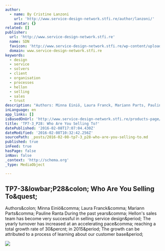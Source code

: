 ```yaml
---
author:
  - name: By Cristine Lanzoni
    url: 'http://www.service-design-network.stfi.re/author/lanzoni/'
    avatar: {}
related: []
publisher:
  url: 'http://www.service-design-network.stfi.re'
  name: SDN
  favicon: 'http://www.service-design-network.stfi.re/wp-content/uploads/2013/05/favicon1.ico'
  domain: www.service-design-network.stfi.re
keywords:
  - design
  - service
  - solvers
  - client
  - organisation
  - processes
  - hellon
  - selling
  - sales
  - trust
description: "Authors: Minna Einiö, Laura Franck, Mariann Parts, Pauline Ranta During the past years, Hellon's sales team has become very successful in selling service design. The yearly turnover has increased at an accelerating pace, reaching a total growth rate of 30% in 2015. The growth can be attributed to a process of learning about our customer base."
inLanguage: en
app_links: []
isBasedOnUrl: 'http://www.service-design-network.stfi.re/products-page/article/tp7-3_p28/?sf=oxwvpj'
title: 'TP7-3_P28: Who Are You Selling To?'
datePublished: '2016-02-08T17:07:04.430Z'
dateModified: '2016-02-08T10:32:42.256Z'
sourcePath: _posts/2016-02-08-tp7-3_p28-who-are-you-selling-to.md
published: true
inFeed: true
hasPage: false
inNav: false
_context: 'http://schema.org'
_type: MediaObject

---
```

<article style=""><h1>TP7-3&amp;lowbar;P28&amp;colon; Who Are You Selling To&amp;quest;</h1><p>Authors&amp;colon; Minna Einiö&amp;comma; Laura Franck&amp;comma; Mariann Parts&amp;comma; Pauline Ranta During the past years&amp;comma; Hellon's sales team has become very successful in selling service design&amp;period; The yearly turnover has increased at an accelerating pace&amp;comma; reaching a total growth rate of 30&amp;percnt; in 2015&amp;period; The growth can be attributed to a process of learning about our customer base&amp;period;</p><img src="http://www.service-design-network.org/wp-content/uploads/2016/01/TP7_3_single_pages_web_Page_28.png" /></article>